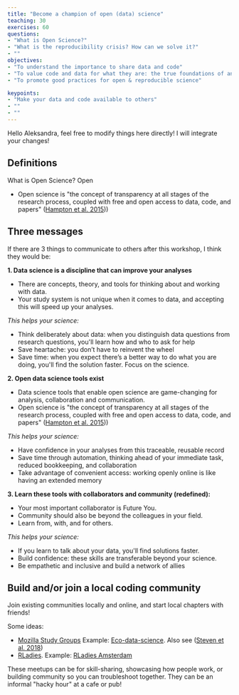 ```yaml
---
title: "Become a champion of open (data) science"
teaching: 30
exercises: 60 
questions:
- "What is Open Science?"
- "What is the reproducibility crisis? How can we solve it?"
- ""
objectives:
- "To understand the importance to share data and code"
- "To value code and data for what they are: the true foundations of any scientific statement."
- "To promote good practices for open & reproducible science"

keypoints:
- "Make your data and code available to others"
- ""
- ""
---
```


Hello Aleksandra, feel free to modify things here directly! I will integrate your changes!

## Definitions

What is Open Science? Open 

- Open science is "the concept of transparency at all stages of the research process, coupled with free and open access to data, code, and papers" ([Hampton et al. 2015](http://onlinelibrary.wiley.com/doi/10.1890/ES14-00402.1/abstract))) 


## Three messages

If there are 3 things to communicate to others after this workshop, I think they would be: 

**1. Data science is a discipline that can improve your analyses**

- There are concepts, theory, and tools for thinking about and working with data. 
- Your study system is not unique when it comes to data, and accepting this will speed up your analyses.

*This helps your science:*

- Think deliberately about data: when you distinguish data questions from research questions, you'll learn how and who to ask for help
- Save heartache: you don’t have to reinvent the wheel
- Save time: when you expect there’s a better way to do what you are doing, you'll find the solution faster. Focus on the science.


**2. Open data science tools exist**

- Data science tools that enable open science are game-changing for analysis, collaboration and communication.
- Open science is "the concept of transparency at all stages of the research process, coupled with free and open access to data, code, and papers" ([Hampton et al. 2015](http://onlinelibrary.wiley.com/doi/10.1890/ES14-00402.1/abstract)))  

*This helps your science:*

- Have confidence in your analyses from this traceable, reusable record
- Save time through automation, thinking ahead of your immediate task, reduced bookkeeping, and collaboration
- Take advantage of convenient access: working openly online is like having an extended memory

**3. Learn these tools with collaborators and community (redefined):** 

- Your most important collaborator is Future You. 
- Community should also be beyond the colleagues in your field.
- Learn from, with, and for others. 

*This helps your science:* 

- If you learn to talk about your data, you'll find solutions faster. 
- Build confidence: these skills are transferable beyond your science.
- Be empathetic and inclusive and build a network of allies 

## Build and/or join a local coding community

Join existing communities locally and online, and start local chapters with friends!

Some ideas: 

- [Mozilla Study Groups](https://science.mozilla.org/programs/studygroups) Example: [Eco-data-science](http://eco-data-science.github.io/). Also see ([Steven et al. 2018](https://www.biorxiv.org/content/early/2018/02/15/265421)) 
- [RLadies](https://rladies.org/). Example: [RLadies Amsterdam](https://www.meetup.com/rladies-amsterdam/)

These meetups can be for skill-sharing, showcasing how people work, or building community so you can troubleshoot together. They can be an informal "hacky hour" at a cafe or pub!

<!---
## Other lessons

### Naming files

Now is a good interlude to talk about naming things. 

We are going to take five minutes to talk through [Jenny Bryan's three principles for naming files](https://speakerdeck.com/jennybc/how-to-name-files):

1. machine readable
1. human readable
1. play well with default ordering
--->

